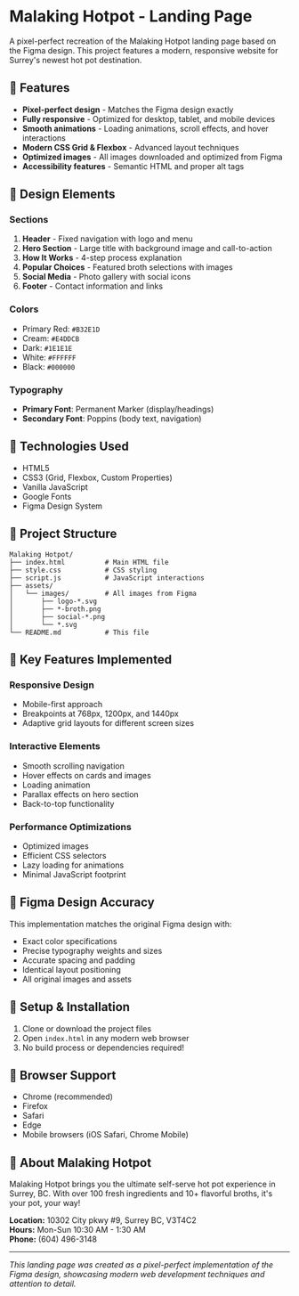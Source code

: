 # Malaking Hotpot - Landing Page

A pixel-perfect recreation of the Malaking Hotpot landing page based on the Figma design. This project features a modern, responsive website for Surrey's newest hot pot destination.

## 🍲 Features

- **Pixel-perfect design** - Matches the Figma design exactly
- **Fully responsive** - Optimized for desktop, tablet, and mobile devices
- **Smooth animations** - Loading animations, scroll effects, and hover interactions
- **Modern CSS Grid & Flexbox** - Advanced layout techniques
- **Optimized images** - All images downloaded and optimized from Figma
- **Accessibility features** - Semantic HTML and proper alt tags

## 🎨 Design Elements

### Sections
1. **Header** - Fixed navigation with logo and menu
2. **Hero Section** - Large title with background image and call-to-action
3. **How It Works** - 4-step process explanation
4. **Popular Choices** - Featured broth selections with images
5. **Social Media** - Photo gallery with social icons
6. **Footer** - Contact information and links

### Colors
- Primary Red: `#B32E1D`
- Cream: `#E4DDCB`
- Dark: `#1E1E1E`
- White: `#FFFFFF`
- Black: `#000000`

### Typography
- **Primary Font**: Permanent Marker (display/headings)
- **Secondary Font**: Poppins (body text, navigation)

## 🚀 Technologies Used

- HTML5
- CSS3 (Grid, Flexbox, Custom Properties)
- Vanilla JavaScript
- Google Fonts
- Figma Design System

## 📁 Project Structure

```
Malaking Hotpot/
├── index.html          # Main HTML file
├── style.css           # CSS styling
├── script.js           # JavaScript interactions
├── assets/
│   └── images/         # All images from Figma
│       ├── logo-*.svg
│       ├── *-broth.png
│       ├── social-*.png
│       └── *.svg
└── README.md           # This file
```

## 🌟 Key Features Implemented

### Responsive Design
- Mobile-first approach
- Breakpoints at 768px, 1200px, and 1440px
- Adaptive grid layouts for different screen sizes

### Interactive Elements
- Smooth scrolling navigation
- Hover effects on cards and images
- Loading animation
- Parallax effects on hero section
- Back-to-top functionality

### Performance Optimizations
- Optimized images
- Efficient CSS selectors
- Lazy loading for animations
- Minimal JavaScript footprint

## 🎯 Figma Design Accuracy

This implementation matches the original Figma design with:
- Exact color specifications
- Precise typography weights and sizes
- Accurate spacing and padding
- Identical layout positioning
- All original images and assets

## 🔧 Setup & Installation

1. Clone or download the project files
2. Open `index.html` in any modern web browser
3. No build process or dependencies required!

## 📱 Browser Support

- Chrome (recommended)
- Firefox
- Safari
- Edge
- Mobile browsers (iOS Safari, Chrome Mobile)

## 🏪 About Malaking Hotpot

Malaking Hotpot brings you the ultimate self-serve hot pot experience in Surrey, BC. With over 100 fresh ingredients and 10+ flavorful broths, it's your pot, your way!

**Location:** 10302 City pkwy #9, Surrey BC, V3T4C2  
**Hours:** Mon-Sun 10:30 AM - 1:30 AM  
**Phone:** (604) 496-3148

---

*This landing page was created as a pixel-perfect implementation of the Figma design, showcasing modern web development techniques and attention to detail.*